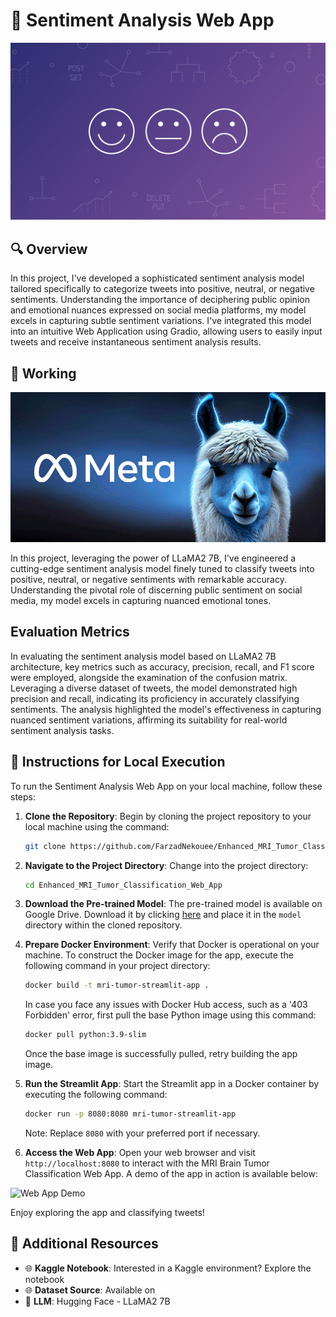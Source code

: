 # 📝 Sentiment Analysis Web App
![Sentiment Analysis Web App](ASSETS/5-Top-APIs-For-Sentiment-Analysis.webp)

## 🔍 Overview
In this project, I've developed a sophisticated sentiment analysis model tailored specifically to categorize tweets into positive, neutral, or negative sentiments. Understanding the importance of deciphering public opinion and emotional nuances expressed on social media platforms, my model excels in capturing subtle sentiment variations. I've integrated this model into an intuitive Web Application using Gradio, allowing users to easily input tweets and receive instantaneous sentiment analysis results. 


## 📁 Working
 ![LLaMA2 7B](ASSETS/llama2_7b.png)

In this project, leveraging the power of LLaMA2 7B, I've engineered a cutting-edge sentiment analysis model finely tuned to classify tweets into positive, neutral, or negative sentiments with remarkable accuracy. Understanding the pivotal role of discerning public sentiment on social media, my model excels in capturing nuanced emotional tones.

## Evaluation Metrics
In evaluating the sentiment analysis model based on LLaMA2 7B architecture, key metrics such as accuracy, precision, recall, and F1 score were employed, alongside the examination of the confusion matrix. Leveraging a diverse dataset of tweets, the model demonstrated high precision and recall, indicating its proficiency in accurately classifying sentiments. The analysis highlighted the model's effectiveness in capturing nuanced sentiment variations, affirming its suitability for real-world sentiment analysis tasks.



## 🚀 Instructions for Local Execution

To run the Sentiment Analysis Web App on your local machine, follow these steps: 

1. **Clone the Repository**: Begin by cloning the project repository to your local machine using the command:
    ```bash
    git clone https://github.com/FarzadNekouee/Enhanced_MRI_Tumor_Classification_Web_App.git
    ```

2. **Navigate to the Project Directory**: Change into the project directory:
    ```bash
    cd Enhanced_MRI_Tumor_Classification_Web_App
    ```

3. **Download the Pre-trained Model**: The pre-trained model is available on Google Drive. Download it by clicking [here](https://drive.google.com/file/d/1YAYTEHoAS0xkPjw_IJpvxsngHjyd5ST6/view?usp=sharing) and place it in the `model` directory within the cloned repository.

4. **Prepare Docker Environment**: Verify that Docker is operational on your machine. To construct the Docker image for the app, execute the following command in your project directory:
    ```bash
    docker build -t mri-tumor-streamlit-app .
    ```
   In case you face any issues with Docker Hub access, such as a '403 Forbidden' error, first pull the base Python image using this command:
    ```bash
    docker pull python:3.9-slim
    ```
   Once the base image is successfully pulled, retry building the app image.
    
5. **Run the Streamlit App**: Start the Streamlit app in a Docker container by executing the following command:
    ```bash
    docker run -p 8080:8080 mri-tumor-streamlit-app
    ```
    Note: Replace `8080` with your preferred port if necessary.

6. **Access the Web App**: Open your web browser and visit `http://localhost:8080` to interact with the MRI Brain Tumor Classification Web App. A demo of the app in action is available below:



![Web App Demo](demo.gif)

Enjoy exploring the app and classifying tweets!

## 🔗 Additional Resources

- 🌐 **Kaggle Notebook**: Interested in a Kaggle environment? Explore the notebook 
- 🌐 **Dataset Source**: Available on 
- 🤝 **LLM**: Hugging Face - LLaMA2 7B 
